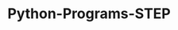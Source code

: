 # Python-Programs-STEP
       
  
                
                        
                        
                                  
           
     
 
